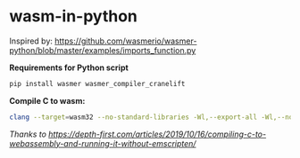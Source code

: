 # wasm-in-python

Inspired by: https://github.com/wasmerio/wasmer-python/blob/master/examples/imports_function.py

**Requirements for Python script**

```sh
pip install wasmer wasmer_compiler_cranelift
```

**Compile C to wasm:**

```sh
clang --target=wasm32 --no-standard-libraries -Wl,--export-all -Wl,--no-entry -o program.wasm program.c
```

*Thanks to https://depth-first.com/articles/2019/10/16/compiling-c-to-webassembly-and-running-it-without-emscripten/*
